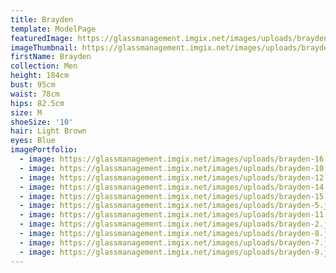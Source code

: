 ```yaml
---
title: Brayden
template: ModelPage
featuredImage: https://glassmanagement.imgix.net/images/uploads/brayden-1.jpg
imageThumbnail: https://glassmanagement.imgix.net/images/uploads/brayden-16.jpg
firstName: Brayden
collection: Men
height: 184cm
bust: 95cm
waist: 78cm
hips: 82.5cm
size: M
shoeSize: '10'
hair: Light Brown
eyes: Blue
imagePortfolio:
  - image: https://glassmanagement.imgix.net/images/uploads/brayden-16.jpg
  - image: https://glassmanagement.imgix.net/images/uploads/brayden-10.jpg
  - image: https://glassmanagement.imgix.net/images/uploads/brayden-12.jpg
  - image: https://glassmanagement.imgix.net/images/uploads/brayden-14.jpg
  - image: https://glassmanagement.imgix.net/images/uploads/brayden-15.jpg
  - image: https://glassmanagement.imgix.net/images/uploads/brayden-5.jpg
  - image: https://glassmanagement.imgix.net/images/uploads/brayden-11.jpg
  - image: https://glassmanagement.imgix.net/images/uploads/brayden-2.jpg
  - image: https://glassmanagement.imgix.net/images/uploads/brayden-8.jpg
  - image: https://glassmanagement.imgix.net/images/uploads/brayden-7.jpg
  - image: https://glassmanagement.imgix.net/images/uploads/brayden-9.jpg
---
```


